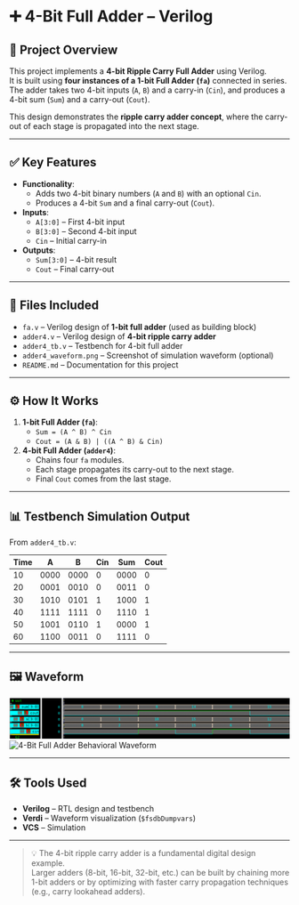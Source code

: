 # ➕ 4-Bit Full Adder – Verilog

## 🧠 Project Overview
This project implements a **4-bit Ripple Carry Full Adder** using Verilog.  
It is built using **four instances of a 1-bit Full Adder (`fa`)** connected in series.  
The adder takes two 4-bit inputs (`A`, `B`) and a carry-in (`Cin`), and produces a 4-bit sum (`Sum`) and a carry-out (`Cout`).

This design demonstrates the **ripple carry adder concept**, where the carry-out of each stage is propagated into the next stage.

---

## ✅ Key Features
- **Functionality**:
  - Adds two 4-bit binary numbers (`A` and `B`) with an optional `Cin`.  
  - Produces a 4-bit `Sum` and a final carry-out (`Cout`).  
- **Inputs**:
  - `A[3:0]` – First 4-bit input  
  - `B[3:0]` – Second 4-bit input  
  - `Cin` – Initial carry-in  
- **Outputs**:
  - `Sum[3:0]` – 4-bit result  
  - `Cout` – Final carry-out  

---

## 📂 Files Included
- `fa.v` – Verilog design of **1-bit full adder** (used as building block)  
- `adder4.v` – Verilog design of **4-bit ripple carry adder**  
- `adder4_tb.v` – Testbench for 4-bit full adder  
- `adder4_waveform.png` – Screenshot of simulation waveform (optional)  
- `README.md` – Documentation for this project  

---

## ⚙️ How It Works
1. **1-bit Full Adder (`fa`)**:
   - `Sum = (A ^ B) ^ Cin`  
   - `Cout = (A & B) | ((A ^ B) & Cin)`  
2. **4-bit Full Adder (`adder4`)**:
   - Chains four `fa` modules.  
   - Each stage propagates its carry-out to the next stage.  
   - Final `Cout` comes from the last stage.  

---

## 📊 Testbench Simulation Output

From `adder4_tb.v`:

| Time |   A   |   B   | Cin |  Sum  | Cout |
|------|-------|-------|-----|-------|------|
|  10  | 0000  | 0000  |  0  | 0000  |  0   |
|  20  | 0001  | 0010  |  0  | 0011  |  0   |
|  30  | 1010  | 0101  |  1  | 1000  |  1   |
|  40  | 1111  | 1111  |  0  | 1110  |  1   |
|  50  | 1001  | 0110  |  1  | 0000  |  1   |
|  60  | 1100  | 0011  |  0  | 1111  |  0   |

---

## 🖼 Waveform
![4-Bit Full Adder Gatelevel Waveform](adder_gatelevel.png)
![4-Bit Full Adder Behavioral Waveform](adder_behavioral.png)

---

## 🛠 Tools Used
- **Verilog** – RTL design and testbench  
- **Verdi** – Waveform visualization (`$fsdbDumpvars`)  
- **VCS** – Simulation  

---

> 💡 The 4-bit ripple carry adder is a fundamental digital design example.  
> Larger adders (8-bit, 16-bit, 32-bit, etc.) can be built by chaining more 1-bit adders or by optimizing with faster carry propagation techniques (e.g., carry lookahead adders).
